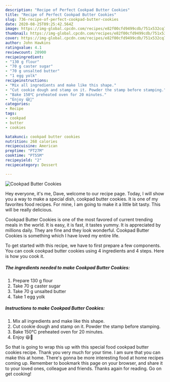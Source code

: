```yaml
---
description: "Recipe of Perfect Cookpad Butter Cookies"
title: "Recipe of Perfect Cookpad Butter Cookies"
slug: 736-recipe-of-perfect-cookpad-butter-cookies
date: 2020-08-25T09:25:42.564Z
image: https://img-global.cpcdn.com/recipes/e82f00cfd9499cdb/751x532cq70/cookpad-butter-cookies-recipe-main-photo.jpg
thumbnail: https://img-global.cpcdn.com/recipes/e82f00cfd9499cdb/751x532cq70/cookpad-butter-cookies-recipe-main-photo.jpg
cover: https://img-global.cpcdn.com/recipes/e82f00cfd9499cdb/751x532cq70/cookpad-butter-cookies-recipe-main-photo.jpg
author: John Hawkins
ratingvalue: 4.1
reviewcount: 20900
recipeingredient:
- "130 g flour"
- "70 g caster sugar"
- "70 g unsalted butter"
- "1 egg yolk"
recipeinstructions:
- "Mix all ingredients and make like this shape."
- "Cut cookie dough and stamp on it. Powder the stamp before stamping."
- "Bake 150℃ preheated oven for 20 minutes."
- "Enjoy 😆🍪"
categories:
- Recipe
tags:
- cookpad
- butter
- cookies

katakunci: cookpad butter cookies 
nutrition: 268 calories
recipecuisine: American
preptime: "PT27M"
cooktime: "PT55M"
recipeyield: "2"
recipecategory: Dessert

---
```



![Cookpad Butter Cookies](https://img-global.cpcdn.com/recipes/e82f00cfd9499cdb/751x532cq70/cookpad-butter-cookies-recipe-main-photo.jpg)

Hey everyone, it's me, Dave, welcome to our recipe page. Today, I will show you a way to make a special dish, cookpad butter cookies. It is one of my favorites food recipes. For mine, I am going to make it a little bit tasty. This will be really delicious.

Cookpad Butter Cookies is one of the most favored of current trending meals in the world. It is easy, it is fast, it tastes yummy. It is appreciated by millions daily. They are fine and they look wonderful. Cookpad Butter Cookies is something which I have loved my entire life.




To get started with this recipe, we have to first prepare a few components. You can cook cookpad butter cookies using 4 ingredients and 4 steps. Here is how you cook it.

<!--inarticleads1-->

##### The ingredients needed to make Cookpad Butter Cookies:

1. Prepare 130 g flour
1. Take 70 g caster sugar
1. Take 70 g unsalted butter
1. Take 1 egg yolk




<!--inarticleads2-->

##### Instructions to make Cookpad Butter Cookies:

1. Mix all ingredients and make like this shape.
1. Cut cookie dough and stamp on it. Powder the stamp before stamping.
1. Bake 150℃ preheated oven for 20 minutes.
1. Enjoy 😆🍪




So that is going to wrap this up with this special food cookpad butter cookies recipe. Thank you very much for your time. I am sure that you can make this at home. There's gonna be more interesting food at home recipes coming up. Remember to bookmark this page on your browser, and share it to your loved ones, colleague and friends. Thanks again for reading. Go on get cooking!

